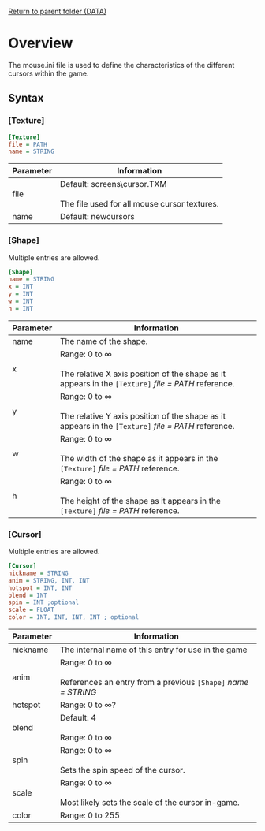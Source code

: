 [Return to parent folder (DATA)](../DATA/index.md)

# Overview

The mouse.ini file is used to define the characteristics of the different cursors within the game.

## Syntax

### [Texture]
```ini
[Texture]
file = PATH
name = STRING
```
| Parameter | Information |
|--|--|
| file | Default: screens\cursor.TXM <br><br> The file used for all mouse cursor textures. |
| name | Default: newcursors | 

### [Shape]
Multiple entries are allowed.
```ini
[Shape]
name = STRING
x = INT
y = INT
w = INT
h = INT
```
| Parameter | Information |
|--|--|
| name | The name of the shape. |
| x | Range: 0 to ∞ <br><br> The relative X axis position of the shape as it appears in the `[Texture]` *file = PATH* reference. |
| y | Range: 0 to ∞ <br><br> The relative Y axis position of the shape as it appears in the `[Texture]` *file = PATH* reference. |
| w | Range: 0 to ∞ <br><br> The width of the shape as it appears in the `[Texture]` *file = PATH* reference. |
| h | Range: 0 to ∞ <br><br> The height of the shape as it appears in the `[Texture]` *file = PATH* reference. |

### [Cursor]
Multiple entries are allowed.
```ini
[Cursor]
nickname = STRING
anim = STRING, INT, INT
hotspot = INT, INT
blend = INT
spin = INT ;optional
scale = FLOAT
color = INT, INT, INT, INT ; optional
```
| Parameter | Information |
|--|--|
| nickname | The internal name of this entry for use in the game |
| anim | Range: 0 to ∞ <br><br> References an entry from a previous `[Shape]` *name = STRING*|
| hotspot | Range: 0 to ∞? |
| blend | Default: 4 <br><br> Range: 0 to ∞ |
| spin | Range: 0 to ∞ <br><br> Sets the spin speed of the cursor. |
| scale | Range: 0 to ∞ <br><br> Most likely sets the scale of the cursor in-game. |
| color | Range: 0 to 255 |
